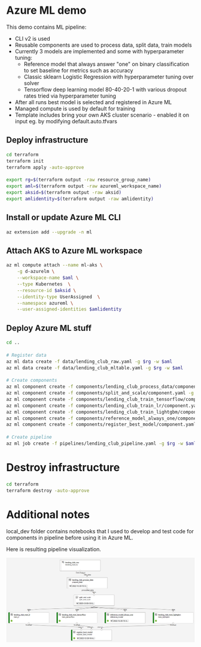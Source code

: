 # Azure ML demo

This demo contains ML pipeline:
- CLI v2 is used
- Reusable components are used to process data, split data, train models
- Currently 3 models are implemented and some with hyperparameter tuning:
  - Reference model that always answer "one" on binary classification to set baseline for metrics such as accuracy
  - Classic sklearn Logistic Regression with hyperparameter tuning over solver
  - Tensorflow deep learning model 80-40-20-1 with various dropout rates tried via hyperparameter tuning
- After all runs best model is selected and registered in Azure ML
- Managed compute is used by default for training
- Template includes bring your own AKS cluster scenario - enabled it on input eg. by modifying default.auto.tfvars

## Deploy infrastructure

```bash
cd terraform
terraform init
terraform apply -auto-approve

export rg=$(terraform output -raw resource_group_name)
export aml=$(terraform output -raw azureml_workspace_name)
export aksid=$(terraform output -raw aksid)
export amlidentity=$(terraform output -raw amlidentity)
```

## Install or update Azure ML CLI

```bash
az extension add --upgrade -n ml
```

## Attach AKS to Azure ML workspace

```bash
az ml compute attach --name ml-aks \
    -g d-azurelm \
    --workspace-name $aml \
    --type Kubernetes  \
    --resource-id $aksid \
    --identity-type UserAssigned  \
    --namespace azureml \
    --user-assigned-identities $amlidentity
```

## Deploy Azure ML stuff

```bash
cd ..

# Register data
az ml data create -f data/lending_club_raw.yaml -g $rg -w $aml
az ml data create -f data/lending_club_mltable.yaml -g $rg -w $aml

# Create components
az ml component create -f components/lending_club_process_data/component.yaml -g $rg -w $aml
az ml component create -f components/split_and_scale/component.yaml -g $rg -w $aml
az ml component create -f components/lending_club_train_tensorflow/component.yaml -g $rg -w $aml
az ml component create -f components/lending_club_train_lr/component.yaml -g $rg -w $aml
az ml component create -f components/lending_club_train_lightgbm/component.yaml -g $rg -w $aml
az ml component create -f components/reference_model_always_one/component.yaml -g $rg -w $aml
az ml component create -f components/register_best_model/component.yaml -g $rg -w $aml

# Create pipeline
az ml job create -f pipelines/lending_club_pipeline.yaml -g $rg -w $aml
```

# Destroy infrastructure

```bash
cd terraform
terraform destroy -auto-approve
```

# Additional notes
local_dev folder contains notebooks that I used to develop and test code for components in pipeline before using it in Azure ML.

Here is resulting pipeline visualization.

![Pipeline](./images/pipeline.png)